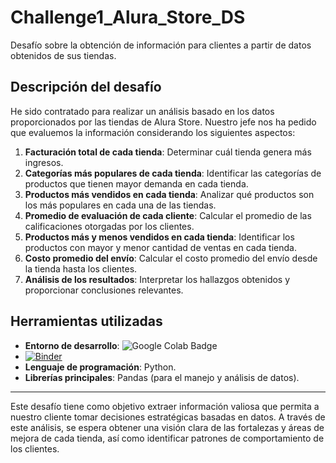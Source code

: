 # Challenge1_Alura_Store_DS

Desafío sobre la obtención de información para clientes a partir de datos obtenidos de sus tiendas.

## Descripción del desafío

He sido contratado para realizar un análisis basado en los datos proporcionados por las tiendas de Alura Store. Nuestro jefe nos ha pedido que evaluemos la información considerando los siguientes aspectos:

1. **Facturación total de cada tienda**: Determinar cuál tienda genera más ingresos.
2. **Categorías más populares de cada tienda**: Identificar las categorías de productos que tienen mayor demanda en cada tienda.
3. **Productos más vendidos en cada tienda**: Analizar qué productos son los más populares en cada una de las tiendas.
4. **Promedio de evaluación de cada cliente**: Calcular el promedio de las calificaciones otorgadas por los clientes.
5. **Productos más y menos vendidos en cada tienda**: Identificar los productos con mayor y menor cantidad de ventas en cada tienda.
6. **Costo promedio del envío**: Calcular el costo promedio del envío desde la tienda hasta los clientes.
7. **Análisis de los resultados**: Interpretar los hallazgos obtenidos y proporcionar conclusiones relevantes.

## Herramientas utilizadas

- **Entorno de desarrollo**: <img src="https://colab.research.google.com/assets/colab-badge.svg" alt="Google Colab Badge" />
- [![Binder](https://mybinder.org/badge_logo.svg)](https://mybinder.org/v2/gh/w2k31984/Challenge1_Alura_Store_DS/HEAD)
- **Lenguaje de programación**: Python.
- **Librerías principales**: Pandas (para el manejo y análisis de datos).

---

Este desafío tiene como objetivo extraer información valiosa que permita a nuestro cliente tomar decisiones estratégicas basadas en datos. A través de este análisis, se espera obtener una visión clara de las fortalezas y áreas de mejora de cada tienda, así como identificar patrones de comportamiento de los clientes.
